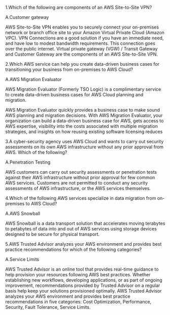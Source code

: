 1.Which of the following are components of an AWS Site-to-Site VPN?

A.Customer gateway

AWS Site-to-Site VPN enables you to securely connect your on-premises network or branch office site to your Amazon Virtual Private Cloud (Amazon VPC). VPN Connections are a good solution if you have an immediate need, and have low to modest bandwidth requirements. This connection goes over the public internet. Virtual private gateway (VGW) / Transit Gateway and Customer Gateway are the components of an AWS Site-to-Site VPN.

2.Which AWS service can help you create data-driven business cases for transitioning your business from on-premises to AWS Cloud?

A.AWS Migration Evaluator

AWS Migration Evaluator (Formerly TSO Logic) is a complimentary service to create data-driven business cases for AWS Cloud planning and migration.

AWS Migration Evaluator quickly provides a business case to make sound AWS planning and migration decisions. With AWS Migration Evaluator, your organization can build a data-driven business case for AWS, gets access to AWS expertise, visibility into the costs associated with multiple migration strategies, and insights on how reusing existing software licensing reduces

3.A cyber-security agency uses AWS Cloud and wants to carry out security assessments on its own AWS infrastructure without any prior approval from AWS. Which of the following?

A.Penetration Testing

AWS customers can carry out security assessments or penetration tests against their AWS infrastructure without prior approval for few common AWS services. Customers are not permitted to conduct any security assessments of AWS infrastructure, or the AWS services themselves.

4.Which of the following AWS services specialize in data migration from on-premises to AWS Cloud?

A.AWS Snowball

AWS Snowball is a data transport solution that accelerates moving terabytes to petabytes of data into and out of AWS services using storage devices designed to be secure for physical transport.

5.AWS Trusted Advisor analyzes your AWS environment and provides best practice recommendations for which of the following categories?

A.Service Limits

AWS Trusted Advisor is an online tool that provides real-time guidance to help provision your resources following AWS best practices. Whether establishing new workflows, developing applications, or as part of ongoing improvement, recommendations provided by Trusted Advisor on a regular basis help keep your solutions provisioned optimally. AWS Trusted Advisor analyzes your AWS environment and provides best practice recommendations in five categories: Cost Optimization, Performance, Security, Fault Tolerance, Service Limits.